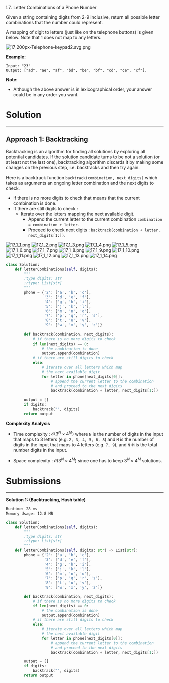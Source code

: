 17. Letter Combinations of a Phone Number

Given a string containing digits from 2-9 inclusive, return all possible letter combinations that the number could represent.

A mapping of digit to letters (just like on the telephone buttons) is given below. Note that 1 does not map to any letters.

![17_200px-Telephone-keypad2.svg.png](img/17_200px-Telephone-keypad2.svg.png)

**Example:**
```
Input: "23"
Output: ["ad", "ae", "af", "bd", "be", "bf", "cd", "ce", "cf"].
```

**Note:**

* Although the above answer is in lexicographical order, your answer could be in any order you want.

# Solution
---
## Approach 1: Backtracking
Backtracking is an algorithm for finding all solutions by exploring all potential candidates. If the solution candidate turns to be not a solution (or at least not the last one), backtracking algorithm discards it by making some changes on the previous step, i.e. backtracks and then try again.

Here is a backtrack function `backtrack(combination, next_digits)` which takes as arguments an ongoing letter combination and the next digits to check.

* If there is no more digits to check that means that the current combination is done.
* If there are still digits to check :
    * Iterate over the letters mapping the next available digit.
        * Append the current letter to the current combination `combination = combination + letter`.
        * Proceed to check next digits : `backtrack(combination + letter, next_digits[1:])`.

![17_1_1.png](img/17_1_1.png)
![17_1_2.png](img/17_1_2.png)
![17_1_3.png](img/17_1_3.png)
![17_1_4.png](img/17_1_4.png)
![17_1_5.png](img/17_1_5.png)
![17_1_6.png](img/17_1_6.png)
![17_1_7.png](img/17_1_7.png)
![17_1_8.png](img/17_1_8.png)
![17_1_9.png](img/17_1_9.png)
![17_1_10.png](img/17_1_10.png)
![17_1_11.png](img/17_1_11.png)
![17_1_12.png](img/17_1_12.png)
![17_1_13.png](img/17_1_13.png)
![17_1_14.png](img/17_1_14.png)

```python
class Solution:
    def letterCombinations(self, digits):
        """
        :type digits: str
        :rtype: List[str]
        """
        phone = {'2': ['a', 'b', 'c'],
                 '3': ['d', 'e', 'f'],
                 '4': ['g', 'h', 'i'],
                 '5': ['j', 'k', 'l'],
                 '6': ['m', 'n', 'o'],
                 '7': ['p', 'q', 'r', 's'],
                 '8': ['t', 'u', 'v'],
                 '9': ['w', 'x', 'y', 'z']}
                
        def backtrack(combination, next_digits):
            # if there is no more digits to check
            if len(next_digits) == 0:
                # the combination is done
                output.append(combination)
            # if there are still digits to check
            else:
                # iterate over all letters which map 
                # the next available digit
                for letter in phone[next_digits[0]]:
                    # append the current letter to the combination
                    # and proceed to the next digits
                    backtrack(combination + letter, next_digits[1:])
                    
        output = []
        if digits:
            backtrack("", digits)
        return output
```

**Complexity Analysis**

* Time complexity : $\mathcal{O}(3^N \times 4^M)$ where `N` is the number of digits in the input that maps to 3 letters (e.g. `2, 3, 4, 5, 6, 8`) and `M` is the number of digits in the input that maps to 4 letters (e.g. `7, 9`), and `N+M` is the total number digits in the input.

* Space complexity : $\mathcal{O}(3^N \times 4^M)$ since one has to keep $3^N \times 4^M$ solutions.

# Submissions
---
**Solution 1: (Backtracking, Hash table)**
```
Runtime: 28 ms
Memory Usage: 12.8 MB
```
```python
class Solution:
    def letterCombinations(self, digits):
        """
        :type digits: str
        :rtype: List[str]
        """
    def letterCombinations(self, digits: str) -> List[str]:
        phone = {'2': ['a', 'b', 'c'],
                 '3': ['d', 'e', 'f'],
                 '4': ['g', 'h', 'i'],
                 '5': ['j', 'k', 'l'],
                 '6': ['m', 'n', 'o'],
                 '7': ['p', 'q', 'r', 's'],
                 '8': ['t', 'u', 'v'],
                 '9': ['w', 'x', 'y', 'z']}

        def backtrack(combination, next_digits):
            # if there is no more digits to check
            if len(next_digits) == 0:
                # the combination is done
                output.append(combination)
            # if there are still digits to check
            else:
                # iterate over all letters which map 
                # the next available digit
                for letter in phone[next_digits[0]]:
                    # append the current letter to the combination
                    # and proceed to the next digits
                    backtrack(combination + letter, next_digits[1:])

        output = []
        if digits:
            backtrack("", digits)
        return output
```